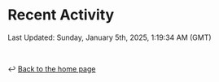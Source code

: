 # Recent Activity

<!--RECENT_ACTIVITY:start-->
<!--RECENT_ACTIVITY:end-->

<!--RECENT_ACTIVITY:last_update-->
Last Updated: Sunday, January 5th, 2025, 1:19:34 AM (GMT)
<!--RECENT_ACTIVITY:last_update_end-->

<br>

↩️ [Back to the home page](/README.md)
